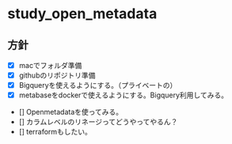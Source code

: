 # study_open_metadata

## 方針
- [x] macでフォルダ準備
- [x] githubのリポジトリ準備
- [x] Bigqueryを使えるようにする。（プライベートの）
- [x] metabaseをdockerで使えるようにする。Bigquery利用してみる。
- [] Openmetadataを使ってみる。
- [] カラムレベルのリネージってどうやってやるん？
- [] terraformもしたい。
